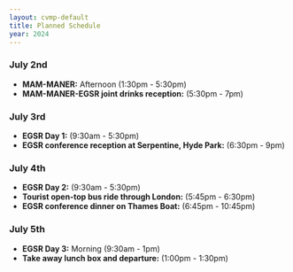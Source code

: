 ```yaml
---
layout: cvmp-default
title: Planned Schedule
year: 2024
---
```


### July 2nd
- **MAM-MANER:** Afternoon (1:30pm - 5:30pm)
- **MAM-MANER-EGSR joint drinks reception:** (5:30pm - 7pm)

### July 3rd
- **EGSR Day 1:** (9:30am - 5:30pm)
- **EGSR conference reception at Serpentine, Hyde Park:** (6:30pm - 9pm)

### July 4th
- **EGSR Day 2:** (9:30am - 5:30pm)
- **Tourist open-top bus ride through London:** (5:45pm - 6:30pm)
- **EGSR conference dinner on Thames Boat:** (6:45pm - 10:45pm)

### July 5th
- **EGSR Day 3:** Morning (9:30am - 1pm)
- **Take away lunch box and departure:** (1:00pm - 1:30pm)
